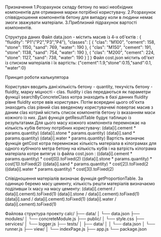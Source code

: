 Призначення
1.Розрахунок складу бетону по масі необхідних компонентів для отримання марки потрібної користувачу.
2.Розрахунок співвідношення компонентів бетону для випадку коли в людини немає змоги зважувати матеріали.
3.Приблизний підрахунок вартості компонентів.

Структура даних
Файл data.json - містить масив із 4-х об'єктів : 
{
    "fluidity": "P1"("P2","P3","P4"),
    "classes": [
      {
        "clas": "M100",
        "cement": 158,
        "stone": 1150,
        "sand": 769,
        "water": 190
      },
      {
        "clas": "M150",
        "cement": 191,
        "stone": 1138,
        "sand": 754,
        "water": 190
      },
      {
        "clas": "M200",
        "cement": 224,
        "stone": 1127,
        "sand": 738,
        "water": 190
      }
    ]
  }
 Файл cost.json містить об'єкт із списком матеріалів і їх вартість:
 {"cement":1.9,"stone":0.15,"sand":0.1, "water":0}
 
 Принцип роботи калькулятора
 
 Користувач вводить дані:кількість бетону - quantity, текучість бетону - fluidity, марку міцності - clas. fluidity i clas передаються як параметри функції searchByConcreteClass котра знаходить в базі данних fluidity рівне fluidity котре ввів користувач. Потім всередині цього об'єкта знаходить clas рівний clas введеному користувачемі повертає масив з даним clas котрий містить список компонетів бетону із вказанням маси кожного із них.
Далі функція getResultTable будує таблицю із результатами.Для цього масу кожного компонента перемножає на кількість кубів бетону потрібних користувачу:
			(data[i].cement * params.quantity)
			(data[i].stone * params.quantity)
			(data[i].sand * params.quantity)
			(data[i].water * params.quantity) 
Вартість визначає функція getCost котра перемножає кількість матеріала в кілограмах для одного кубічного метра бетону на кількість кубів і на ватрість кілограма матеріала котре витягує із файла cost.json :
		((data[i].cement * params.quantity) * cost[0]).toFixed(2) 
		((data[i].stone * params.quantity) * cost[1]).toFixed(2)
		((data[i].sand * params.quantity) * cost[2]).toFixed(2
		((data[i].water * params.quantity) * cost[3]).toFixed(2) 

Співідношення матеріалів  визначає функція getProportionTable. За одиницю беремо масу цементу, кількість решти матеріалів визначаємо поділивши їх масу на масу цементу:
	(data[i].cement / data[i].cement).toFixed(1)
	(data[i].stone / data[i].cement).toFixed(1)
	(data[i].sand / data[i].cement).toFixed(1) 
	(data[i].water / data[i].cement).toFixed(1)
 
 Файлова структура проекту
calc/
├── data/
│   └── data.json
├── modules/
│   └── concreteModule.js
├── public/
│   └── style.css
├── services/
│   └── logger.js
├── tests/
│   ├── data/
│   │   └── data.json
│   └── runner.js
├── view/
│   └── indexPage.js
├── app.js
└── package.json
